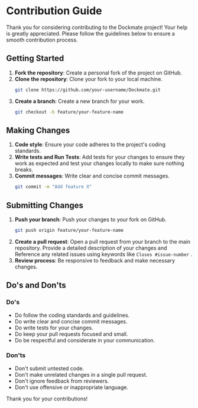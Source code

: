 # Contribution Guide

Thank you for considering contributing to the Dockmate project! Your help is greatly appreciated. Please follow the guidelines below to ensure a smooth contribution process.

## Getting Started

1. **Fork the repository**: Create a personal fork of the project on GitHub.
2. **Clone the repository**: Clone your fork to your local machine.
    ```sh
    git clone https://github.com/your-username/Dockmate.git
    ```
3. **Create a branch**: Create a new branch for your work.
    ```sh
    git checkout -b feature/your-feature-name
    ```

## Making Changes

1. **Code style**: Ensure your code adheres to the project's coding standards.
2. **Write tests and Run Tests**: Add tests for your changes to ensure they work as expected and test your changes locally to make sure nothing breaks.
3. **Commit messages**: Write clear and concise commit messages.
    ```sh
    git commit -m "Add feature X"
    ```

## Submitting Changes

1. **Push your branch**: Push your changes to your fork on GitHub.
    ```sh
    git push origin feature/your-feature-name
    ```
2. **Create a pull request**: Open a pull request from your branch to the main repository. Provide a detailed description of your changes and Reference any related issues using keywords like ```Closes #issue-number``` .
3. **Review process**: Be responsive to feedback and make necessary changes.

## Do's and Don'ts

### Do's
- Do follow the coding standards and guidelines.
- Do write clear and concise commit messages.
- Do write tests for your changes.
- Do keep your pull requests focused and small.
- Do be respectful and considerate in your communication.

### Don'ts
- Don't submit untested code.
- Don't make unrelated changes in a single pull request.
- Don't ignore feedback from reviewers.
- Don't use offensive or inappropriate language.

Thank you for your contributions!
